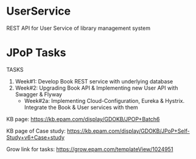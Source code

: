 # UserService
REST API for User Service of library management system

# JPoP Tasks

TASKS

1. Week#1: Develop Book REST service with underlying database
2. Week#2: Upgrading Book API & Implementing new User API with Swagger & Flyway
   - Week#2a: Implementing Cloud-Configuration, Eureka & Hystrix. Integrate the Book & User services with them


KB page: https://kb.epam.com/display/GDOKB/JPOP+Batch6

KB page of Case study: https://kb.epam.com/display/GDOKB/JPoP+Self-Study+v6+Case+study

Grow link for tasks: https://grow.epam.com/templateView/1024951

